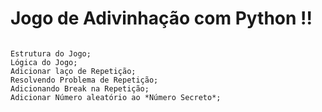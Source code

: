 <h1> Jogo de Adivinhação com Python !! </h1>

```

Estrutura do Jogo;
Lógica do Jogo;
Adicionar laço de Repetição;
Resolvendo Problema de Repetição;
Adicionando Break na Repetição;
Adicionar Número aleatório ao *Número Secreto*;





```